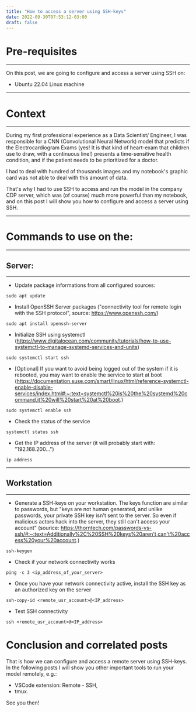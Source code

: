 ```yaml
---
title: "How to access a server using SSH-keys"
date: 2022-09-30T07:53:12-03:00
draft: false 
---
```


# Pre-requisites
--- 

On this post, we are going to configure and access a server using SSH on:
 - Ubuntu 22.04 Linux machine

---
# Context
---

During my first professional experience as a Data Scientist/ Engineer, I was responsible for a CNN (Convolutional Neural Network) model that predicts if the Electrocardiogram Exams (yes! It is that kind of heart-exam that children use to draw, with a continuous line!) presents a time-sensitive health condition, and if the patient needs to be prioritized for a doctor.

I had to deal with hundred of thousands images and my notebook's graphic card was not able to deal with this amount of data. 

That's why I had to use SSH to access and run the model in the company CDP server, which was (of course) much more powerful than my notebook, and on this post I will show you how to configure and access a server using SSH.

---
# Commands to use on the:
---

## Server:
---

- Update package informations from all configured sources:

```console
sudo apt update
``` 

- Install OpenSSH Server packages ("connectivity tool for remote login with the SSH protocol", source: https://www.openssh.com/)

```console
sudo apt install openssh-server
```

- Initialize SSH using systemctl (https://www.digitalocean.com/community/tutorials/how-to-use-systemctl-to-manage-systemd-services-and-units) 

```console
sudo systemctl start ssh
```

- [Optional] If you want to avoid being logged out of the system if it is rebooted, you may want to enable the service to start at boot (https://documentation.suse.com/smart/linux/html/reference-systemctl-enable-disable-services/index.html#:~:text=systemctl%20is%20the%20systemd%20command,it%20will%20start%20at%20boot.)

```console
sudo systemctl enable ssh
```

- Check the status of the service

```console
systemctl status ssh
```

- Get the IP address of the server (it will probably start with: "192.168.200...")

```console
ip address
```


---
## Workstation
---

- Generate a SSH-keys on your workstation. The keys function are similar to passwords, but "keys are not human generated, and unlike passwords, your private SSH key isn't sent to the server. So even if malicious actors hack into the server, they still can't access your account" (sourice: https://thorntech.com/passwords-vs-ssh/#:~:text=Additionally%2C%20SSH%20keys%20aren't,can't%20access%20your%20account.) 

```console
ssh-keygen
```

- Check if your network connectivity works

```console
ping -c 3 <ip_address_of_your_server>
```

- Once you have your network connectivity active, install the SSH key as an authorized key on the server

```console
ssh-copy-id <remote_usr_account>@<IP_address>
```

- Test SSH connectivity

```console
ssh <remote_usr_account>@<IP_address>
```

# Conclusion and correlated posts
That is how we can configure and access a remote server using SSH-keys. 
In the following posts I will show you other important tools to run your model remotely, e.g.:
- VSCode extension: Remote - SSH,
- tmux.

See you then!
